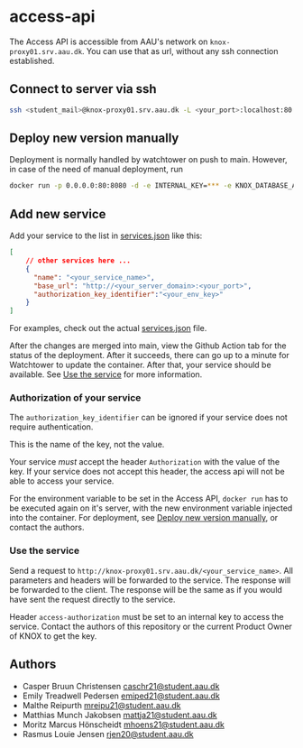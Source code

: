# access-api

The Access API is accessible from AAU's network on `knox-proxy01.srv.aau.dk`. You can use that as url, without any ssh connection established.

## Connect to server via ssh

```bash
ssh <student_mail>@knox-proxy01.srv.aau.dk -L <your_port>:localhost:80
```

## Deploy new version manually

Deployment is normally handled by watchtower on push to main. However, in case of the need of manual deployment, run

```bash
docker run -p 0.0.0.0:80:8080 -d -e INTERNAL_KEY=*** -e KNOX_DATABASE_AUTHORIZATION=*** -e API_SECRET=*** ghcr.io/knox-aau/access-api:main
```

## Add new service

Add your service to the list in [services.json](https://github.com/Knox-AAU/access-api/blob/main/services.json) like this:

```json
[
    // other services here ...
    {
      "name": "<your_service_name>",
      "base_url": "http://<your_server_domain>:<your_port>",
      "authorization_key_identifier":"<your_env_key>"
    }
]
```

For examples, check out the actual [services.json](https://github.com/Knox-AAU/access-api/blob/main/services.json) file.

After the changes are merged into main, view the Github Action tab for the status of the deployment. After it succeeds, there can go up to a minute for Watchtower to update the container. After that, your service should be available. See [Use the service](#use-the-service) for more information.

### Authorization of your service

The `authorization_key_identifier` can be ignored if your service does not require authentication. 

This is the name of the key, not the value.

Your service *must* accept the header `Authorization` with the value of the key. If your service does not accept this header, the access api will not be able to access your service.

For the environment variable to be set in the Access API, `docker run` has to be executed again on it's server, with the new environment variable injected into the container. For deployment, see [Deploy new version manually](#deploy-new-version-manually), or contact the authors.

### Use the service

Send a request to `http://knox-proxy01.srv.aau.dk/<your_service_name>`. All parameters and headers will be forwarded to the service. The response will be forwarded to the client. The response will be the same as if you would have sent the request directly to the service.

Header `access-authorization` must be set to an internal key to access the service. Contact the authors of this repository or the current Product Owner of KNOX to get the key.

## Authors

- Casper Bruun Christensen <caschr21@student.aau.dk>
- Emily Treadwell Pedersen <emiped21@student.aau.dk>
- Malthe Reipurth <mreipu21@student.aau.dk>
- Matthias Munch Jakobsen <mattja21@student.aau.dk>
- Moritz Marcus Hönscheidt <mhoens21@student.aau.dk>
- Rasmus Louie Jensen <rjen20@student.aau.dk>
